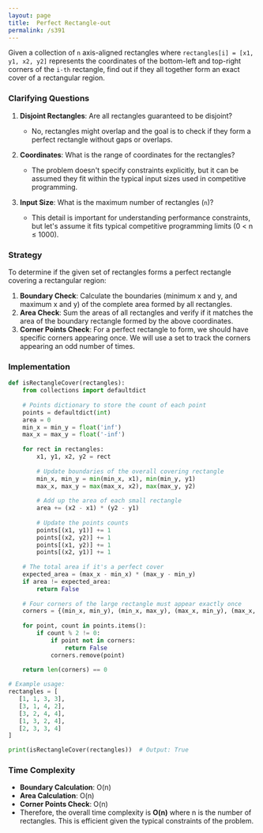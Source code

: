 ```yaml
---
layout: page
title:  Perfect Rectangle-out
permalink: /s391
---
```

Given a collection of `n` axis-aligned rectangles where `rectangles[i] = [x1, y1, x2, y2]` represents the coordinates of the bottom-left and top-right corners of the `i-th` rectangle, find out if they all together form an exact cover of a rectangular region.

### Clarifying Questions
1. **Disjoint Rectangles**: Are all rectangles guaranteed to be disjoint?
   - No, rectangles might overlap and the goal is to check if they form a perfect rectangle without gaps or overlaps.

2. **Coordinates**: What is the range of coordinates for the rectangles?
   - The problem doesn't specify constraints explicitly, but it can be assumed they fit within the typical input sizes used in competitive programming.

3. **Input Size**: What is the maximum number of rectangles (`n`)?
   - This detail is important for understanding performance constraints, but let's assume it fits typical competitive programming limits (0 < n ≤ 1000).

### Strategy
To determine if the given set of rectangles forms a perfect rectangle covering a rectangular region:
1. **Boundary Check**: Calculate the boundaries (minimum x and y, and maximum x and y) of the complete area formed by all rectangles.
2. **Area Check**: Sum the areas of all rectangles and verify if it matches the area of the boundary rectangle formed by the above coordinates.
3. **Corner Points Check**: For a perfect rectangle to form, we should have specific corners appearing once. We will use a set to track the corners appearing an odd number of times.

### Implementation
```python
def isRectangleCover(rectangles):
    from collections import defaultdict
    
    # Points dictionary to store the count of each point
    points = defaultdict(int)
    area = 0
    min_x = min_y = float('inf')
    max_x = max_y = float('-inf')
    
    for rect in rectangles:
        x1, y1, x2, y2 = rect
        
        # Update boundaries of the overall covering rectangle
        min_x, min_y = min(min_x, x1), min(min_y, y1)
        max_x, max_y = max(max_x, x2), max(max_y, y2)
        
        # Add up the area of each small rectangle
        area += (x2 - x1) * (y2 - y1)
        
        # Update the points counts
        points[(x1, y1)] += 1
        points[(x2, y2)] += 1
        points[(x1, y2)] += 1
        points[(x2, y1)] += 1
    
    # The total area if it's a perfect cover
    expected_area = (max_x - min_x) * (max_y - min_y)
    if area != expected_area:
        return False
    
    # Four corners of the large rectangle must appear exactly once
    corners = {(min_x, min_y), (min_x, max_y), (max_x, min_y), (max_x, max_y)}
    
    for point, count in points.items():
        if count % 2 != 0:
            if point not in corners:
                return False
            corners.remove(point)
    
    return len(corners) == 0

# Example usage:
rectangles = [
   [1, 1, 3, 3],
   [3, 1, 4, 2],
   [3, 2, 4, 4],
   [1, 3, 2, 4],
   [2, 3, 3, 4]
]

print(isRectangleCover(rectangles))  # Output: True
```

### Time Complexity
- **Boundary Calculation**: O(n)
- **Area Calculation**: O(n)
- **Corner Points Check**: O(n)
- Therefore, the overall time complexity is **O(n)** where n is the number of rectangles. This is efficient given the typical constraints of the problem.